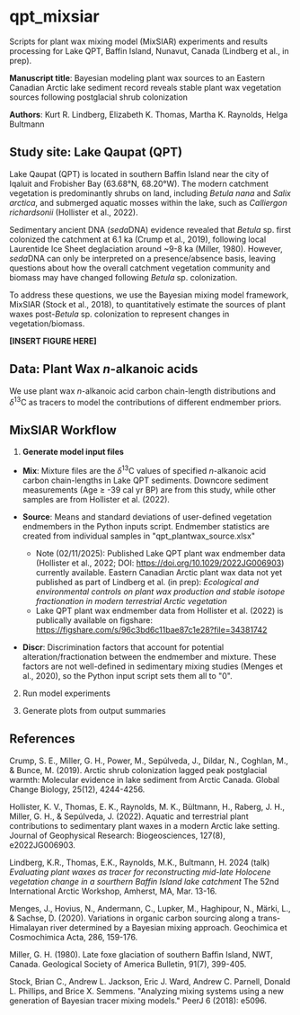 # qpt_mixsiar

Scripts for plant wax mixing model (MixSIAR) experiments and results processing for Lake QPT, Baffin Island, Nunavut, Canada (Lindberg et al., in prep).

**Manuscript title**: Bayesian modeling plant wax sources to an Eastern Canadian Arctic lake sediment record reveals stable plant wax vegetation sources following postglacial shrub colonization

**Authors**: Kurt R. Lindberg, Elizabeth K. Thomas, Martha K. Raynolds, Helga Bultmann

## Study site: Lake Qaupat (QPT)

Lake Qaupat (QPT) is located in southern Baffin Island near the city of Iqaluit and Frobisher Bay (63.68&deg;N, 68.20&deg;W). The modern catchment vegetation is predominantly shrubs on land, including *Betula nana* and *Salix arctica*, and submerged aquatic mosses within the lake, such as *Calliergon richardsonii* (Hollister et al., 2022).

Sedimentary ancient DNA (*seda*DNA) evidence revealed that *Betula* sp. first colonized the catchment at 6.1 ka (Crump et al., 2019), following local Laurentide Ice Sheet deglaciation around ~9-8 ka (Miller, 1980). However, *seda*DNA can only be interpreted on a presence/absence basis, leaving questions about how the overall catchment vegetation community and biomass may have changed following *Betula* sp. colonization.

To address these questions, we use the Bayesian mixing model framework, MixSIAR (Stock et al., 2018), to quantitatively estimate the sources of plant waxes post-*Betula* sp. colonization to represent changes in vegetation/biomass. 

**[INSERT FIGURE HERE]**

## Data: Plant Wax *n*-alkanoic acids

We use plant wax *n*-alkanoic acid carbon chain-length distributions and $`\delta`$<sup>13</sup>C as tracers to model the contributions of different endmember priors. 


## MixSIAR Workflow

1. **Generate model input files**
   
- **Mix**: Mixture files are the $`\delta`$<sup>13</sup>C values of specified *n*-alkanoic acid carbon chain-lengths in Lake QPT sediments. Downcore sediment measurements (Age $\geq$ -39 cal yr BP) are from this study, while other samples are from Hollister et al. (2022).
  
- **Source**: Means and standard deviations of user-defined vegetation endmembers in the Python inputs script. Endmember statistics are created from individual samples in "qpt_plantwax_source.xlsx"
   - Note (02/11/2025): Published Lake QPT plant wax endmember data (Hollister et al., 2022; DOI: https://doi.org/10.1029/2022JG006903) currently available. Eastern Canadian Arctic plant wax data not yet published as part of Lindberg et al. (in prep): *Ecological and environmental controls on plant wax production and stable isotope fractionation in modern terrestrial Arctic vegetation*
   - Lake QPT plant wax endmember data from Hollister et al. (2022) is publically available on figshare: https://figshare.com/s/96c3bd6c11bae87c1e28?file=34381742

- **Discr**: Discrimination factors that account for potential alteration/fractionation between the endmember and mixture. These factors are not well-defined in sedimentary mixing studies (Menges et al., 2020), so the Python input script sets them all to "0".

2. Run model experiments
   
3. Generate plots from output summaries

## References

Crump, S. E., Miller, G. H., Power, M., Sepúlveda, J., Dildar, N., Coghlan, M., & Bunce, M. (2019). Arctic shrub colonization lagged peak postglacial warmth: Molecular evidence in lake sediment from Arctic Canada. Global Change Biology, 25(12), 4244-4256.

Hollister, K. V., Thomas, E. K., Raynolds, M. K., Bültmann, H., Raberg, J. H., Miller, G. H., & Sepúlveda, J. (2022). Aquatic and terrestrial plant contributions to sedimentary plant waxes in a modern Arctic lake setting. Journal of Geophysical Research: Biogeosciences, 127(8), e2022JG006903.

Lindberg, K.R., Thomas, E.K., Raynolds, M.K., Bultmann, H. 2024 (talk) *Evaluating plant waxes as tracer for reconstructing mid-late Holocene vegetation change in a sourthern Baffin Island lake catchment* The 52nd International Arctic Workshop, Amherst, MA, Mar. 13-16.

Menges, J., Hovius, N., Andermann, C., Lupker, M., Haghipour, N., Märki, L., & Sachse, D. (2020). Variations in organic carbon sourcing along a trans-Himalayan river determined by a Bayesian mixing approach. Geochimica et Cosmochimica Acta, 286, 159-176.

Miller, G. H. (1980). Late foxe glaciation of southern Baffin Island, NWT, Canada. Geological Society of America Bulletin, 91(7), 399-405.

Stock, Brian C., Andrew L. Jackson, Eric J. Ward, Andrew C. Parnell, Donald L. Phillips, and Brice X. Semmens. "Analyzing mixing systems using a new generation of Bayesian tracer mixing models." PeerJ 6 (2018): e5096.


